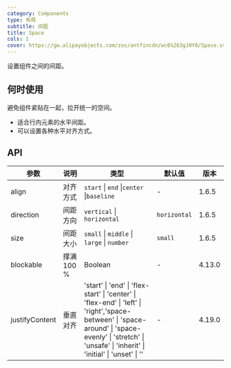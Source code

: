 ```yaml
---
category: Components
type: 布局
subtitle: 间距
title: Space
cols: 1
cover: https://gw.alipayobjects.com/zos/antfincdn/wc6%263gJ0Y8/Space.svg
---
```


设置组件之间的间距。

## 何时使用

避免组件紧贴在一起，拉开统一的空间。

- 适合行内元素的水平间距。
- 可以设置各种水平对齐方式。

## API

| 参数 | 说明 | 类型 | 默认值 | 版本 |
| --- | --- | --- | --- | --- |
| align | 对齐方式 | `start` \| `end` \|`center` \|`baseline` | - | 1.6.5 |
| direction | 间距方向 | `vertical` \| `horizontal` | `horizontal` | 1.6.5 |
| size | 间距大小 | `small` \| `middle` \| `large` \| `number` | `small` | 1.6.5 |
| blockable | 撑满 100 % | Boolean | - | 4.13.0 |
| justifyContent | 垂直对齐 | 'start' \| 'end' \| 'flex-start' \| 'center' \| 'flex-end' \| 'left' \| 'right','space-between' \| 'space-around' \| 'space-evenly' \| 'stretch' \| 'unsafe' \| 'inherit' \| 'initial' \| 'unset' \| '' | - | 4.19.0 |
